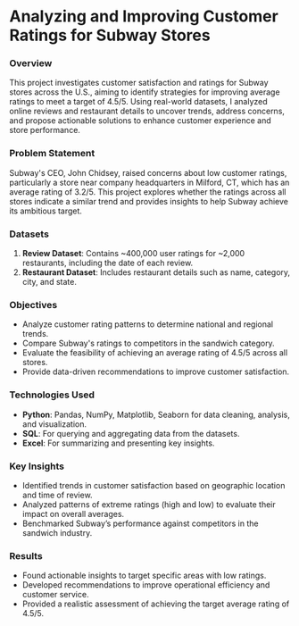 # Analyzing and Improving Customer Ratings for Subway Stores

### Overview
This project investigates customer satisfaction and ratings for Subway stores across the U.S., aiming to identify strategies for improving average ratings to meet a target of 4.5/5. Using real-world datasets, I analyzed online reviews and restaurant details to uncover trends, address concerns, and propose actionable solutions to enhance customer experience and store performance.

### Problem Statement
Subway's CEO, John Chidsey, raised concerns about low customer ratings, particularly a store near company headquarters in Milford, CT, which has an average rating of 3.2/5. This project explores whether the ratings across all stores indicate a similar trend and provides insights to help Subway achieve its ambitious target.

### Datasets
1. **Review Dataset**: Contains ~400,000 user ratings for ~2,000 restaurants, including the date of each review.
2. **Restaurant Dataset**: Includes restaurant details such as name, category, city, and state.

### Objectives
- Analyze customer rating patterns to determine national and regional trends.
- Compare Subway's ratings to competitors in the sandwich category.
- Evaluate the feasibility of achieving an average rating of 4.5/5 across all stores.
- Provide data-driven recommendations to improve customer satisfaction.

### Technologies Used
- **Python**: Pandas, NumPy, Matplotlib, Seaborn for data cleaning, analysis, and visualization.
- **SQL**: For querying and aggregating data from the datasets.
- **Excel**: For summarizing and presenting key insights.

### Key Insights
- Identified trends in customer satisfaction based on geographic location and time of review.
- Analyzed patterns of extreme ratings (high and low) to evaluate their impact on overall averages.
- Benchmarked Subway’s performance against competitors in the sandwich industry.

### Results
- Found actionable insights to target specific areas with low ratings.
- Developed recommendations to improve operational efficiency and customer service.
- Provided a realistic assessment of achieving the target average rating of 4.5/5.
